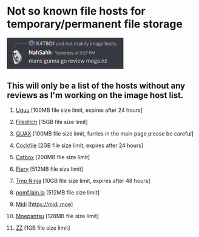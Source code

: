 # Not so known file hosts for temporary/permanent file storage

![No](shut.PNG)

## This will only be a list of the hosts without any reviews as I'm working on the image host list.

1. [Uguu](https://uguu.se) [100MB file size limit, expires after 24 hours]
  
2. [Fileditch](https://fileditch.com) [15GB file size limit]
  
3. [QUAX](https://qu.ax) [100MB file size limit, furries in the main page please be careful]
  
4. [Cockfile](https://cockfile.com) [2GB file size limit, expires after 24 hours]
  
5. [Catbox](https://catbox.moe) [200MB file size limit]
  
6. [Fiery](https://safe.fiery.me) [512MB file size limit]
  
7. [Tmp Ninja](https://tmp.ninja) [10GB file size limit, expires after 48 hours]
  
8. [pomf.lain.la](https://pomf.lain.la) [512MB file size limit]
  
9. [Midi](https://midi.moe) [https://midi.moe]
  
10. [Moepantsu](https://moepantsu.com) [128MB file size limit]
  
11. [ZZ](https://zz.ht) [1GB file size limit]
